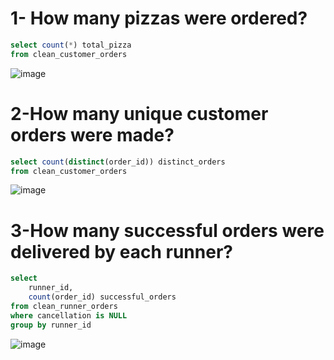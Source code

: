 # 1- How many pizzas were ordered?
```sql
select count(*) total_pizza
from clean_customer_orders
```
![image](https://user-images.githubusercontent.com/87584678/207748984-adf42071-810a-436e-929f-d9a3895db3d4.png)

# 2-How many unique customer orders were made?
```sql
select count(distinct(order_id)) distinct_orders
from clean_customer_orders 
```
![image](https://user-images.githubusercontent.com/87584678/207749029-4891ceca-de11-4607-8066-6b6e4814654a.png)

# 3-How many successful orders were delivered by each runner?
```sql
select 
	runner_id, 
	count(order_id) successful_orders
from clean_runner_orders
where cancellation is NULL
group by runner_id
```
![image](https://user-images.githubusercontent.com/87584678/207749061-8ad9a497-2ebb-4faa-8f5f-52b20fa4eae2.png)
